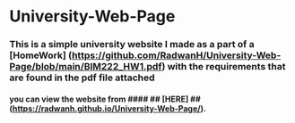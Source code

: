 # University-Web-Page
### This is a simple university website I made as a part of a [**HomeWork**] (https://github.com/RadwanH/University-Web-Page/blob/main/BIM222_HW1.pdf)  with the requirements that are found in the pdf file attached  ###

#### you can view the website from #### ## [**HERE**] ## (https://radwanh.github.io/University-Web-Page/).
